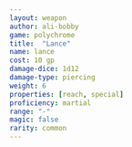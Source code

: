 ```yaml
---
layout: weapon
author: ali-bobby
game: polychrome
title:  "Lance"
name: lance
cost: 10 gp
damage-dice: 1d12
damage-type: piercing
weight: 6
properties: [reach, special]
proficiency: martial
range: "-"
magic: false
rarity: common
---
```

